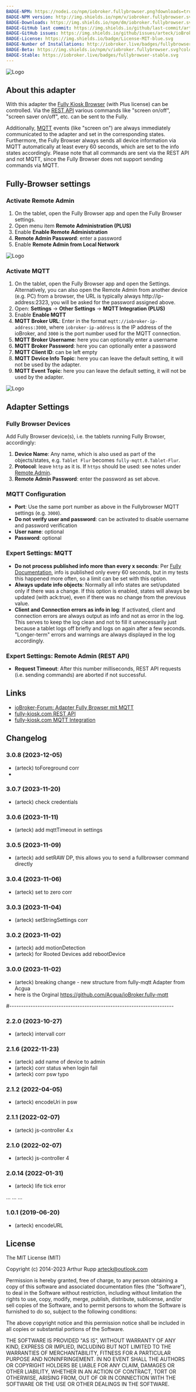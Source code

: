 ```yaml
---
BADGE-NPM: https://nodei.co/npm/iobroker.fullybrowser.png?downloads=true
BADGE-NPM version: http://img.shields.io/npm/v/iobroker.fullybrowser.svg
BADGE-Downloads: https://img.shields.io/npm/dm/iobroker.fullybrowser.svg
BADGE-GitHub last commit: https://img.shields.io/github/last-commit/arteck/ioBroker.fullybrowser
BADGE-GitHub issues: https://img.shields.io/github/issues/arteck/ioBroker.fullybrowser
BADGE-License: https://img.shields.io/badge/License-MIT-blue.svg
BADGE-Number of Installations: http://iobroker.live/badges/fullybrowser-installed.svg
BADGE-Beta: https://img.shields.io/npm/v/iobroker.fullybrowser.svg?color=red&label=beta
BADGE-Stable: https://iobroker.live/badges/fullybrowser-stable.svg
---
```

![Logo](../../admin/fully-mqtt_500.png)

## About this adapter

With this adapter the [Fully Kiosk Browser](https://www.fully-kiosk.com) (with Plus license) can be controlled. Via the [REST API](https://www.fully-kiosk.com/en/#rest) various commands like "screen on/off", "screen saver on/off", etc. can be sent to the Fully.

Additionally, [MQTT](https://www.fully-kiosk.com/en/#mqtt) events (like "screen on") are always immediately communicated to the adapter and set in the corresponding states. Furthermore, the Fully Browser always sends all device information via MQTT automatically at least every 60 seconds, which are set to the info states accordingly. Please note that all commands are sent via the REST API and not MQTT, since the Fully Browser does not support sending commands via MQTT.

## Fully-Browser settings

### Activate Remote Admin
1. On the tablet, open the Fully Browser app and open the Fully Browser settings.
1. Open menu item **Remote Administration (PLUS)**
1. Enable **Enable Remote Administration**
1. **Remote Admin Password**: enter a password
1. Enable **Remote Admin from Local Network**

![Logo](../_img/fully-browser-settings-remote-admin.png)

### Activate MQTT
1. On the tablet, open the Fully Browser app and open the Settings. Alternatively, you can also open the Remote Admin from another device (e.g. PC) from a browser, the URL is typically always http://ip-address:2323, you will be asked for the password assigned above.
2. Open: **Settings** -> **Other Settings** -> **MQTT Integration (PLUS)**
3. Enable **Enable MQTT**
4. **MQTT Broker URL**: Enter in the format `mqtt://iobroker-ip-address:3000`, where `iobroker-ip-address` is the IP address of the ioBroker, and `3000` is the port number used for the MQTT connection.
5. **MQTT Broker Username**: here you can optionally enter a username
6. **MQTT Broker Password**: here you can optionally enter a password
7. **MQTT Client ID**: can be left empty
8. **MQTT Device Info Topic**: here you can leave the default setting, it will not be used by the adapter.
8. **MQTT Event Topic**: here you can leave the default setting, it will not be used by the adapter.

![Logo](../_img/fully-browser-settings-mqtt.png)


## Adapter Settings

### Fully Browser Devices
Add Fully Browser device(s), i.e. the tablets running Fully Browser, accordingly:
1. **Device Name**: Any name, which is also used as part of the objects/states, e.g. `Tablet Flur` becomes `fully-mqtt.0.Tablet-Flur`.
1. **Protocol**: leave `http` as it is. If `https` should be used: see notes under [Remote Admin](https://www.fully-kiosk.com/en/#remoteadmin).
1. **Remote Admin Password**: enter the password as set above.

### MQTT Configuration
 * **Port**: Use the same port number as above in the Fullybrowser MQTT settings (e.g. `3000`).
 * **Do not verify user and password**: can be activated to disable username and password verification
 * **User name**: optional
 * **Password**: optional

### Expert Settings: MQTT
 * **Do not process published info more than every x seconds**: Per [Fully Documentation](https://www.fully-kiosk.com/en/#mqtt), info is published only every 60 seconds, but in my tests this happened more often, so a limit can be set with this option.
 * **Always update info objects**: Normally all info states are set/updated only if there was a change. If this option is enabled, states will always be updated (with ack:true), even if there was no change from the previous value.
 * **Client and Connection errors as info in log**: If activated, client and connection errors are always output as info and not as error in the log. This serves to keep the log clean and not to fill it unnecessarily just because a tablet logs off briefly and logs on again after a few seconds. "Longer-term" errors and warnings are always displayed in the log accordingly.

### Expert Settings: Remote Admin (REST API)
 * **Request Timeout**: After this number milliseconds, REST API requests (i.e. sending commands) are aborted if not successful.

 ## Links

* [ioBroker-Forum: Adapter Fully Browser mit MQTT](https://forum.iobroker.net/topic/69729/)
* [fully-kiosk.com REST API](https://www.fully-kiosk.com/en/#rest)
* [fully-kiosk.com MQTT Integration](https://www.fully-kiosk.com/en/#mqtt)

## Changelog
### 3.0.8 (2023-12-05)
* (arteck) toForeground corr
*

### 3.0.7 (2023-11-20)
* (arteck) check credentials

### 3.0.6 (2023-11-11)
* (arteck) add mqttTimeout in settings

### 3.0.5 (2023-11-09)
* (arteck) add setRAW DP, this allows you to send a fullbrowser command directly

### 3.0.4 (2023-11-06)
* (arteck) set to zero corr

### 3.0.3 (2023-11-04)
 * (arteck) setStringSettings corr

### 3.0.2 (2023-11-02)
* (arteck) add motionDetection
* (arteck) for Rooted Devices add rebootDevice

### 3.0.0 (2023-11-02)
* (arteck) breaking change - new structure from fully-mqtt Adapter from Acgua
* here is the Orginal https://github.com/Acgua/ioBroker.fully-mqtt

#----------------------------------------------------------------------

### 2.2.0 (2023-10-27)
* (arteck) intervall corr

### 2.1.6 (2022-11-23)
* (arteck) add name of device to admin
* (arteck) corr status when login fail
* (arteck) corr psw typo

### 2.1.2 (2022-04-05)
* (arteck) encodeUri in psw

### 2.1.1 (2022-02-07)
* (arteck) js-controller 4.x

### 2.1.0 (2022-02-07)
* (arteck) js-controller 4

### 2.0.14 (2022-01-31)
* (arteck) life tick error


...
...
...

### 1.0.1 (2019-06-20)
* (arteck) encodeURL

## License
The MIT License (MIT)

Copyright (c) 2014-2023 Arthur Rupp arteck@outlook.com

Permission is hereby granted, free of charge, to any person obtaining a copy
of this software and associated documentation files (the "Software"), to deal
in the Software without restriction, including without limitation the rights
to use, copy, modify, merge, publish, distribute, sublicense, and/or sell
copies of the Software, and to permit persons to whom the Software is
furnished to do so, subject to the following conditions:

The above copyright notice and this permission notice shall be included in
all copies or substantial portions of the Software.

THE SOFTWARE IS PROVIDED "AS IS", WITHOUT WARRANTY OF ANY KIND, EXPRESS OR
IMPLIED, INCLUDING BUT NOT LIMITED TO THE WARRANTIES OF MERCHANTABILITY,
FITNESS FOR A PARTICULAR PURPOSE AND NONINFRINGEMENT. IN NO EVENT SHALL THE
AUTHORS OR COPYRIGHT HOLDERS BE LIABLE FOR ANY CLAIM, DAMAGES OR OTHER
LIABILITY, WHETHER IN AN ACTION OF CONTRACT, TORT OR OTHERWISE, ARISING FROM,
OUT OF OR IN CONNECTION WITH THE SOFTWARE OR THE USE OR OTHER DEALINGS IN
THE SOFTWARE.